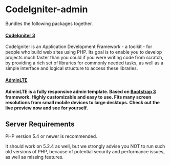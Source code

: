 # CodeIgniter-admin

Bundles the following packages together.

<h4><a href="https://github.com/bcit-ci/CodeIgniter/tree/3.0-stable">CodeIgniter 3</a></h4>
<p>CodeIgniter is an Application Development Framework - a toolkit - for people who build web sites using PHP. Its goal is to enable you to develop projects much faster than you could if you were writing code from scratch, by providing a rich set of libraries for commonly needed tasks, as well as a simple interface and logical structure to access these libraries. </p>
<h4><a href="https://github.com/almasaeed2010/AdminLTE/tree/master">AdminLTE</a><h4>

<p>AdminLTE  is a fully responsive admin template. Based on <strong> <a href="https://github.com/twbs/bootstrap">Bootstrap 3</a></strong> framework. Highly customizable and easy to use. Fits many screen resolutions from small mobile devices to large desktops. Check out the live preview now and see for yourself.</p>

<h2>Server Requirements</h2>
<p>PHP version 5.4 or newer is recommended.</p>
<p>It should work on 5.2.4 as well, but we strongly advise you NOT to run
such old versions of PHP, because of potential security and performance
issues, as well as missing features.</p>

